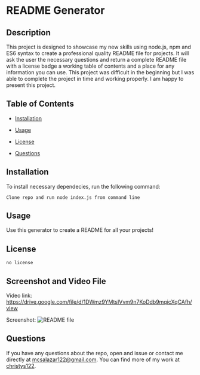 # README Generator
  

  ## Description

This project is designed to showcase my new skills using node.js, npm and ES6 syntax to create a professional quality README file for projects.  It will ask the user the necessary questions and return a complete README file with a license badge a working table of contents and a place for any information you can use.  This project was difficult in the beginning but I was able to complete the project in time and working properly. I am happy to present this project.

## Table of Contents

* [Installation](#installation)

* [Usage](#usage)

* [License](#license)

* [Questions](#questions)

## Installation

To install necessary dependecies, run the following command:

```
Clone repo and run node index.js from command line
```

## Usage

Use this generator to create a README for all your projects! 

## License
    
    no license

## Screenshot and Video File
Video link: https://drive.google.com/file/d/1DWmz9YMtsIVvm9n7KoDdb9mqicXqCAfh/view

Screenshot:
![README file](https://user-images.githubusercontent.com/102922008/177018043-b1d34562-252f-4d6c-83ab-b48241e5633f.png)



## Questions

If you have any questions about the repo, open and issue or contact me directly at mcsalazar122@gmail.com.
You can find more of my work at [christys122](https://github.com/christys122/).

